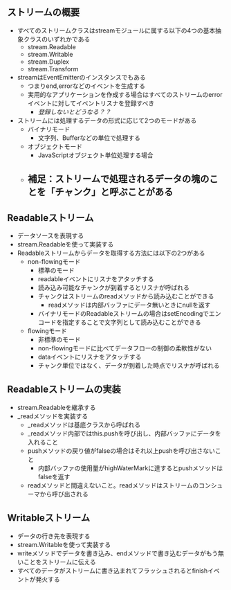 
## ストリームの概要
- すべてのストリームクラスはstreamモジュールに属する以下の4つの基本抽象クラスのいずれかである
  - stream.Readable
  - stream.Writable
  - stream.Duplex
  - stream.Transform
- streamはEventEmitterのインスタンスでもある
  - つまりend,errorなどのイベントを生成する
  - 実用的なアプリケーションを作成する場合はすべてのストリームのerrorイベントに対してイベントリスナを登録すべき
    - *登録しないとどうなる？？*
- ストリームには処理するデータの形式に応じて2つのモードがある
  - バイナリモード
    - 文字列、Bufferなどの単位で処理する
  - オブジェクトモード
    - JavaScriptオブジェクト単位処理する場合
  - 補足：ストリームで処理されるデータの塊のことを「チャンク」と呼ぶことがある
    - 

## Readableストリーム
- データソースを表現する
- stream.Readableを使って実装する
- Readableストリームからデータを取得する方法には以下の2つがある
  - non-flowingモード
    - 標準のモード
    - readableイベントにリスナをアタッチする
    - 読み込み可能なチャンクが到着するとリスナが呼ばれる
    - チャンクはストリームのreadメソッドから読み込むことができる
      - readメソッドは内部バッファにデータ無いときにnullを返す
    - バイナリモードのReadableストリームの場合はsetEncodingでエンコードを指定することで文字列として読み込むことができる
  - flowingモード
    - 非標準のモード
    - non-flowingモードに比べてデータフローの制御の柔軟性がない
    - dataイベントにリスナをアタッチする
    - チャンク単位ではなく、データが到着した時点でリスナが呼ばれる

## Readableストリームの実装
- stream.Readableを継承する
- _readメソッドを実装する
  - _readメソッドは基底クラスから呼ばれる
  - _readメソッド内部ではthis.pushを呼び出し、内部バッファにデータを入れること
  - pushメソッドの戻り値がfalseの場合はそれ以上pushを呼び出さないこと
    - 内部バッファの使用量がhighWaterMarkに達するとpushメソッドはfalseを返す
  - readメソッドと間違えないこと。readメソッドはストリームのコンシューマから呼び出される

## Writableストリーム
- データの行き先を表現する
- stream.Writableを使って実装する
- writeメソッドでデータを書き込み、endメソッドで書き込むデータがもう無いことをストリームに伝える
- すべてのデータがストリームに書き込まれてフラッシュされるとfinishイベントが発火する

